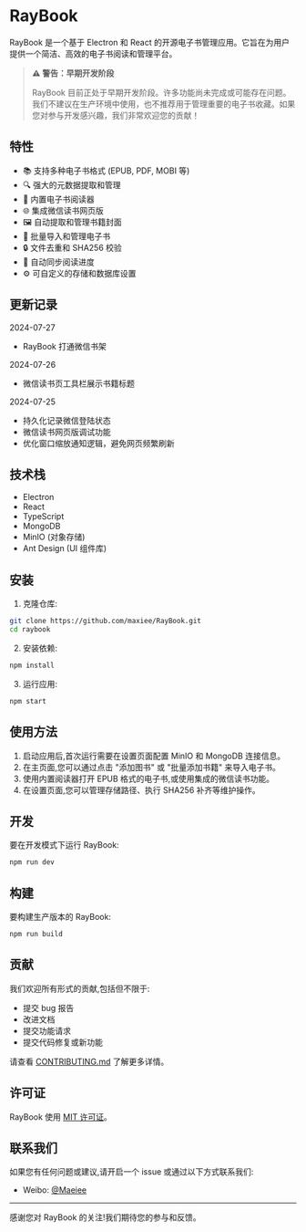 # RayBook

RayBook 是一个基于 Electron 和 React 的开源电子书管理应用。它旨在为用户提供一个简洁、高效的电子书阅读和管理平台。

> **⚠️ 警告：早期开发阶段**
>
> RayBook 目前正处于早期开发阶段。许多功能尚未完成或可能存在问题。我们不建议在生产环境中使用，也不推荐用于管理重要的电子书收藏。如果您对参与开发感兴趣，我们非常欢迎您的贡献！

## 特性

- 📚 支持多种电子书格式 (EPUB, PDF, MOBI 等)
- 🔍 强大的元数据提取和管理
- 📖 内置电子书阅读器
- 🌐 集成微信读书网页版
- 🖼️ 自动提取和管理书籍封面
- 📁 批量导入和管理电子书
- 🔒 文件去重和 SHA256 校验
- 🔄 自动同步阅读进度
- ⚙️ 可自定义的存储和数据库设置

## 更新记录

2024-07-27

- RayBook 打通微信书架

2024-07-26

- 微信读书页工具栏展示书籍标题

2024-07-25

- 持久化记录微信登陆状态
- 微信读书网页版调试功能
- 优化窗口缩放通知逻辑，避免网页频繁刷新

## 技术栈

- Electron
- React
- TypeScript
- MongoDB
- MinIO (对象存储)
- Ant Design (UI 组件库)

## 安装

1. 克隆仓库:

```bash
git clone https://github.com/maxiee/RayBook.git
cd raybook
```

2. 安装依赖:

```bash
npm install
```

3. 运行应用:

```bash
npm start
```

## 使用方法

1. 启动应用后,首次运行需要在设置页面配置 MinIO 和 MongoDB 连接信息。
2. 在主页面,您可以通过点击 "添加图书" 或 "批量添加书籍" 来导入电子书。
3. 使用内置阅读器打开 EPUB 格式的电子书,或使用集成的微信读书功能。
4. 在设置页面,您可以管理存储路径、执行 SHA256 补齐等维护操作。

## 开发

要在开发模式下运行 RayBook:

```bash
npm run dev
```

## 构建

要构建生产版本的 RayBook:

```bash
npm run build
```

## 贡献

我们欢迎所有形式的贡献,包括但不限于:

- 提交 bug 报告
- 改进文档
- 提交功能请求
- 提交代码修复或新功能

请查看 [CONTRIBUTING.md](CONTRIBUTING.md) 了解更多详情。

## 许可证

RayBook 使用 [MIT 许可证](LICENSE)。

## 联系我们

如果您有任何问题或建议,请开启一个 issue 或通过以下方式联系我们:

- Weibo: [@Maeiee](https://weibo.com/u/1240212845)

---

感谢您对 RayBook 的关注!我们期待您的参与和反馈。
